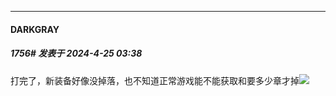 ﻿
*****

####  DARKGRAY  
##### 1756#       发表于 2024-4-25 03:38

打完了，新装备好像没掉落，也不知道正常游戏能不能获取和要多少章才掉<img src="https://static.saraba1st.com/image/smiley/face2017/068.png" referrerpolicy="no-referrer">

